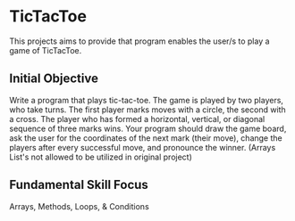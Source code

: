 # TicTacToe

This projects aims to provide that program enables the user/s to play a game of TicTacToe.

## Initial Objective 

Write a program that plays tic-tac-toe. The game is played by two players, who take turns. The first player marks moves with a circle, the second with a cross. The player who has formed a horizontal, vertical, or diagonal sequence of three marks wins. Your program should draw the game board, ask the user for the coordinates of the next mark (their move), change the players after every successful move, and pronounce the winner. (Arrays List's not allowed to be utilized in original project)

## Fundamental Skill Focus 

Arrays, Methods, Loops, & Conditions 